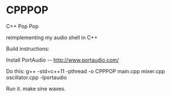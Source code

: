 # CPPPOP

C++ Pop Pop

reimplementing my audio shell in C++

Build instructions:

Install PortAudio -- http://www.portaudio.com/

Do this:
g++ -std=c++11 -pthread -o CPPPOP main.cpp mixer.cpp oscillator.cpp  -lportaudio

Run it. make sine waves.
